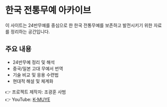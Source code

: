# 한국 전통무예 아카이브

이 사이트는 24반무예를 중심으로 한 한국 전통무예를 보존하고 발전시키기 위한 자료를 정리하는 공간입니다.

## 주요 내용
- 24반무예 정리 및 해석
- 중국/일본 고대 무예서 번역
- 기술 비교 및 응용 수련법
- 현대적 해설 및 체계화

👉 프로젝트 제작자: 조광훈 사범  
👉 YouTube: [K-MUYE](https://www.youtube.com/@K-MUYE)
